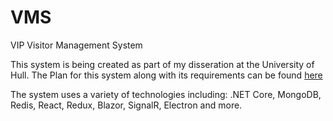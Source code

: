 # VMS
VIP Visitor Management System

This system is being created as part of my disseration at the University of Hull. The Plan for this system along with its requirements can
be found [here](https://github.com/mumby0168/VMS/blob/master/docs/William%20Mumby%20-%20PID.pdf)

The system uses a variety of technologies including: .NET Core, MongoDB, Redis, React, Redux, Blazor, SignalR, Electron and more.
